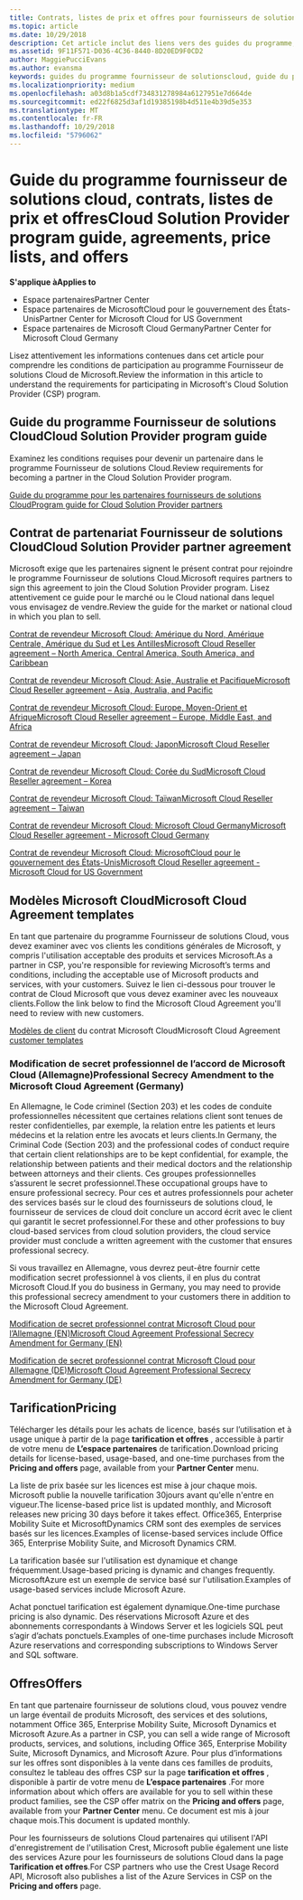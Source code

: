```yaml
---
title: Contrats, listes de prix et offres pour fournisseurs de solutions Cloud | Espace partenaires
ms.topic: article
ms.date: 10/29/2018
description: Cet article inclut des liens vers des guides du programme, des contrats de partenariat, des contrats client, des listes de prix et des offres pour fournisseurs de solutions Cloud.
ms.assetid: 9F11F571-D036-4C36-8440-8D20ED9F0CD2
author: MaggiePucciEvans
ms.author: evansma
keywords: guides du programme fournisseur de solutionscloud, guide du programme, contrats de partenariat, contrat client, listes de prix, offres
ms.localizationpriority: medium
ms.openlocfilehash: a03d8b1a5cdf734831278984a6127951e7d664de
ms.sourcegitcommit: ed22f6825d3af1d19385198b4d511e4b39d5e353
ms.translationtype: MT
ms.contentlocale: fr-FR
ms.lasthandoff: 10/29/2018
ms.locfileid: "5796062"
---
```

# <a name="cloud-solution-provider-program-guide-agreements-price-lists-and-offers"></a><span data-ttu-id="20041-104">Guide du programme fournisseur de solutions cloud, contrats, listes de prix et offres</span><span class="sxs-lookup"><span data-stu-id="20041-104">Cloud Solution Provider program guide, agreements, price lists, and offers</span></span>

**<span data-ttu-id="20041-105">S'applique à</span><span class="sxs-lookup"><span data-stu-id="20041-105">Applies to</span></span>**

-  <span data-ttu-id="20041-106">Espace partenaires</span><span class="sxs-lookup"><span data-stu-id="20041-106">Partner Center</span></span>
-  <span data-ttu-id="20041-107">Espace partenaires de MicrosoftCloud pour le gouvernement des États-Unis</span><span class="sxs-lookup"><span data-stu-id="20041-107">Partner Center for Microsoft Cloud for US Government</span></span>
-  <span data-ttu-id="20041-108">Espace partenaires de Microsoft Cloud Germany</span><span class="sxs-lookup"><span data-stu-id="20041-108">Partner Center for Microsoft Cloud Germany</span></span>


<span data-ttu-id="20041-109">Lisez attentivement les informations contenues dans cet article pour comprendre les conditions de participation au programme Fournisseur de solutions Cloud de Microsoft.</span><span class="sxs-lookup"><span data-stu-id="20041-109">Review the information in this article to understand the requirements for participating in Microsoft's Cloud Solution Provider (CSP) program.</span></span> 

## <a name="cloud-solution-provider-program-guide"></a><span data-ttu-id="20041-110">Guide du programme Fournisseur de solutions Cloud</span><span class="sxs-lookup"><span data-stu-id="20041-110">Cloud Solution Provider program guide</span></span>


<span data-ttu-id="20041-111">Examinez les conditions requises pour devenir un partenaire dans le programme Fournisseur de solutions Cloud.</span><span class="sxs-lookup"><span data-stu-id="20041-111">Review requirements for becoming a partner in the Cloud Solution Provider program.</span></span>

[<span data-ttu-id="20041-112">Guide du programme pour les partenaires fournisseurs de solutions Cloud</span><span class="sxs-lookup"><span data-stu-id="20041-112">Program guide for Cloud Solution Provider partners</span></span>](http://go.microsoft.com/fwlink/p/?LinkId=617100)

## <a name="cloud-solution-provider-partner-agreement"></a><span data-ttu-id="20041-113">Contrat de partenariat Fournisseur de solutions Cloud</span><span class="sxs-lookup"><span data-stu-id="20041-113">Cloud Solution Provider partner agreement</span></span>

<span data-ttu-id="20041-114">Microsoft exige que les partenaires signent le présent contrat pour rejoindre le programme Fournisseur de solutions Cloud.</span><span class="sxs-lookup"><span data-stu-id="20041-114">Microsoft requires partners to sign this agreement to join the Cloud Solution Provider program.</span></span> <span data-ttu-id="20041-115">Lisez attentivement ce guide pour le marché ou le Cloud national dans lequel vous envisagez de vendre.</span><span class="sxs-lookup"><span data-stu-id="20041-115">Review the guide for the market or national cloud in which you plan to sell.</span></span>

[<span data-ttu-id="20041-116">Contrat de revendeur Microsoft Cloud: Amérique du Nord, Amérique Centrale, Amérique du Sud et Les Antilles</span><span class="sxs-lookup"><span data-stu-id="20041-116">Microsoft Cloud Reseller agreement – North America, Central America, South America, and Caribbean</span></span>](http://download.microsoft.com/download/2/C/8/2C8CAC17-FCE7-4F51-9556-4D77C7022DF5/MCRA2018_AOC_ENG_Sep2018_CR.pdf)

[<span data-ttu-id="20041-117">Contrat de revendeur Microsoft Cloud: Asie, Australie et Pacifique</span><span class="sxs-lookup"><span data-stu-id="20041-117">Microsoft Cloud Reseller agreement – Asia, Australia, and Pacific</span></span>](http://download.microsoft.com/download/2/C/8/2C8CAC17-FCE7-4F51-9556-4D77C7022DF5/MCRA2018_APOC_ENG_Sep2018_CR.pdf)

[<span data-ttu-id="20041-118">Contrat de revendeur Microsoft Cloud: Europe, Moyen-Orient et Afrique</span><span class="sxs-lookup"><span data-stu-id="20041-118">Microsoft Cloud Reseller agreement – Europe, Middle East, and Africa</span></span>](http://download.microsoft.com/download/2/C/8/2C8CAC17-FCE7-4F51-9556-4D77C7022DF5/MCRA2018_EOC_ENG_Sep2018_CR.pdf)

[<span data-ttu-id="20041-119">Contrat de revendeur Microsoft Cloud: Japon</span><span class="sxs-lookup"><span data-stu-id="20041-119">Microsoft Cloud Reseller agreement – Japan</span></span>](http://download.microsoft.com/download/2/C/8/2C8CAC17-FCE7-4F51-9556-4D77C7022DF5/MCRA2018_JPN_ENG_Sep2018_CR.pdf)

[<span data-ttu-id="20041-120">Contrat de revendeur Microsoft Cloud: Corée du Sud</span><span class="sxs-lookup"><span data-stu-id="20041-120">Microsoft Cloud Reseller agreement – Korea</span></span>](http://download.microsoft.com/download/2/C/8/2C8CAC17-FCE7-4F51-9556-4D77C7022DF5/MCRA2018_KOR_ENG_Sep2018_CR.pdf)

[<span data-ttu-id="20041-121">Contrat de revendeur Microsoft Cloud: Taïwan</span><span class="sxs-lookup"><span data-stu-id="20041-121">Microsoft Cloud Reseller agreement – Taiwan</span></span>](http://download.microsoft.com/download/2/C/8/2C8CAC17-FCE7-4F51-9556-4D77C7022DF5/MCRA2018_TAI_ENG_Sep2018_CR.pdf)

[<span data-ttu-id="20041-122">Contrat de revendeur Microsoft Cloud: Microsoft Cloud Germany</span><span class="sxs-lookup"><span data-stu-id="20041-122">Microsoft Cloud Reseller agreement - Microsoft Cloud Germany</span></span>](http://download.microsoft.com/download/2/C/8/2C8CAC17-FCE7-4F51-9556-4D77C7022DF5/MCRA2018_EOC_GER_ENG_Sep2018_GermanCloud_CR.pdf)

[<span data-ttu-id="20041-123">Contrat de revendeur Microsoft Cloud: MicrosoftCloud pour le gouvernement des États-Unis</span><span class="sxs-lookup"><span data-stu-id="20041-123">Microsoft Cloud Reseller agreement - Microsoft Cloud for US Government</span></span>](http://download.microsoft.com/download/2/C/8/2C8CAC17-FCE7-4F51-9556-4D77C7022DF5/MCRA2018_AOC_USGCC_ENG_Sep2018_CR.pdf)


## <a name="microsoft-cloud-agreement-templates"></a><span data-ttu-id="20041-124">Modèles Microsoft Cloud</span><span class="sxs-lookup"><span data-stu-id="20041-124">Microsoft Cloud Agreement templates</span></span>

<span data-ttu-id="20041-125">En tant que partenaire du programme Fournisseur de solutions Cloud, vous devez examiner avec vos clients les conditions générales de Microsoft, y compris l'utilisation acceptable des produits et services Microsoft.</span><span class="sxs-lookup"><span data-stu-id="20041-125">As a partner in CSP, you're responsible for reviewing Microsoft’s terms and conditions, including the acceptable use of Microsoft products and services, with your customers.</span></span> <span data-ttu-id="20041-126">Suivez le lien ci-dessous pour trouver le contrat de Cloud Microsoft que vous devez examiner avec les nouveaux clients.</span><span class="sxs-lookup"><span data-stu-id="20041-126">Follow the link below to find the Microsoft Cloud Agreement you'll need to review with new customers.</span></span> 

<span data-ttu-id="20041-127">[Modèles de client](agreements.md) du contrat Microsoft Cloud</span><span class="sxs-lookup"><span data-stu-id="20041-127">Microsoft Cloud Agreement [customer templates](agreements.md)</span></span>

### <a name="professional-secrecy-amendment-to-the-microsoft-cloud-agreement-germany"></a><span data-ttu-id="20041-128">Modification de secret professionnel de l’accord de Microsoft Cloud (Allemagne)</span><span class="sxs-lookup"><span data-stu-id="20041-128">Professional Secrecy Amendment to the Microsoft Cloud Agreement (Germany)</span></span>

<span data-ttu-id="20041-129">En Allemagne, le Code criminel (Section 203) et les codes de conduite professionnelles nécessitent que certaines relations client sont tenues de rester confidentielles, par exemple, la relation entre les patients et leurs médecins et la relation entre les avocats et leurs clients.</span><span class="sxs-lookup"><span data-stu-id="20041-129">In Germany, the Criminal Code (Section 203) and the professional codes of conduct require that certain client relationships are to be kept confidential, for example, the relationship between patients and their medical doctors and the relationship between attorneys and their clients.</span></span> <span data-ttu-id="20041-130">Ces groupes professionnelles s’assurent le secret professionnel.</span><span class="sxs-lookup"><span data-stu-id="20041-130">These occupational groups have to ensure professional secrecy.</span></span> <span data-ttu-id="20041-131">Pour ces et autres professionnels pour acheter des services basés sur le cloud des fournisseurs de solutions cloud, le fournisseur de services de cloud doit conclure un accord écrit avec le client qui garantit le secret professionnel.</span><span class="sxs-lookup"><span data-stu-id="20041-131">For these and other professions to buy cloud-based services from cloud solution providers, the cloud service provider must conclude a written agreement with the customer that ensures professional secrecy.</span></span> 

<span data-ttu-id="20041-132">Si vous travaillez en Allemagne, vous devrez peut-être fournir cette modification secret professionnel à vos clients, il en plus du contrat Microsoft Cloud.</span><span class="sxs-lookup"><span data-stu-id="20041-132">If you do business in Germany, you may need to provide this professional secrecy amendment to your customers there in addition to the Microsoft Cloud Agreement.</span></span>

[<span data-ttu-id="20041-133">Modification de secret professionnel contrat Microsoft Cloud pour l’Allemagne (EN)</span><span class="sxs-lookup"><span data-stu-id="20041-133">Microsoft Cloud Agreement Professional Secrecy Amendment for Germany (EN)</span></span>](https://go.microsoft.com/fwlink/?linkid=2030827&clcid=0x409)

[<span data-ttu-id="20041-134">Modification de secret professionnel contrat Microsoft Cloud pour Allemagne (DE)</span><span class="sxs-lookup"><span data-stu-id="20041-134">Microsoft Cloud Agreement Professional Secrecy Amendment for Germany (DE)</span></span>](https://go.microsoft.com/fwlink/?linkid=2030827&clcid=0x407)


## <a name="pricing"></a><span data-ttu-id="20041-135">Tarification</span><span class="sxs-lookup"><span data-stu-id="20041-135">Pricing</span></span>


<span data-ttu-id="20041-136">Télécharger les détails pour les achats de licence, basés sur l’utilisation et à usage unique à partir de la page **tarification et offres** , accessible à partir de votre menu de **L’espace partenaires** de tarification.</span><span class="sxs-lookup"><span data-stu-id="20041-136">Download pricing details for license-based, usage-based, and one-time purchases from the **Pricing and offers** page, available from your **Partner Center** menu.</span></span> 

<span data-ttu-id="20041-137">La liste de prix basée sur les licences est mise à jour chaque mois. Microsoft publie la nouvelle tarification 30jours avant qu'elle n'entre en vigueur.</span><span class="sxs-lookup"><span data-stu-id="20041-137">The license-based price list is updated monthly, and Microsoft releases new pricing 30 days before it takes effect.</span></span> <span data-ttu-id="20041-138">Office365, Enterprise Mobility Suite et MicrosoftDynamics CRM sont des exemples de services basés sur les licences.</span><span class="sxs-lookup"><span data-stu-id="20041-138">Examples of license-based services include Office 365, Enterprise Mobility Suite, and Microsoft Dynamics CRM.</span></span> 

<span data-ttu-id="20041-139">La tarification basée sur l'utilisation est dynamique et change fréquemment.</span><span class="sxs-lookup"><span data-stu-id="20041-139">Usage-based pricing is dynamic and changes frequently.</span></span> <span data-ttu-id="20041-140">MicrosoftAzure est un exemple de service basé sur l'utilisation.</span><span class="sxs-lookup"><span data-stu-id="20041-140">Examples of usage-based services include Microsoft Azure.</span></span>

<span data-ttu-id="20041-141">Achat ponctuel tarification est également dynamique.</span><span class="sxs-lookup"><span data-stu-id="20041-141">One-time purchase pricing is also dynamic.</span></span> <span data-ttu-id="20041-142">Des réservations Microsoft Azure et des abonnements correspondants à Windows Server et les logiciels SQL peut s’agir d’achats ponctuels.</span><span class="sxs-lookup"><span data-stu-id="20041-142">Examples of one-time purchases include Microsoft Azure reservations and corresponding subscriptions to Windows Server and SQL software.</span></span> 


## <a name="offers"></a><span data-ttu-id="20041-143">Offres</span><span class="sxs-lookup"><span data-stu-id="20041-143">Offers</span></span>


<span data-ttu-id="20041-144">En tant que partenaire fournisseur de solutions cloud, vous pouvez vendre un large éventail de produits Microsoft, des services et des solutions, notamment Office 365, Enterprise Mobility Suite, Microsoft Dynamics et Microsoft Azure.</span><span class="sxs-lookup"><span data-stu-id="20041-144">As a partner in CSP, you can sell a wide range of Microsoft products, services, and solutions, including Office 365, Enterprise Mobility Suite, Microsoft Dynamics, and Microsoft Azure.</span></span> <span data-ttu-id="20041-145">Pour plus d’informations sur les offres sont disponibles à la vente dans ces familles de produits, consultez le tableau des offres CSP sur la page **tarification et offres** , disponible à partir de votre menu de **L’espace partenaires** .</span><span class="sxs-lookup"><span data-stu-id="20041-145">For more information about which offers are available for you to sell within these product families, see the CSP offer matrix on the **Pricing and offers** page, available from your **Partner Center** menu.</span></span> <span data-ttu-id="20041-146">Ce document est mis à jour chaque mois.</span><span class="sxs-lookup"><span data-stu-id="20041-146">This document is updated monthly.</span></span>

<span data-ttu-id="20041-147">Pour les fournisseurs de solutions Cloud partenaires qui utilisent l'API d'enregistrement de l'utilisation Crest, Microsoft publie également une liste des services Azure pour les fournisseurs de solutions Cloud dans la page **Tarification et offres**.</span><span class="sxs-lookup"><span data-stu-id="20041-147">For CSP partners who use the Crest Usage Record API, Microsoft also publishes a list of the Azure Services in CSP on the **Pricing and offers** page.</span></span>


